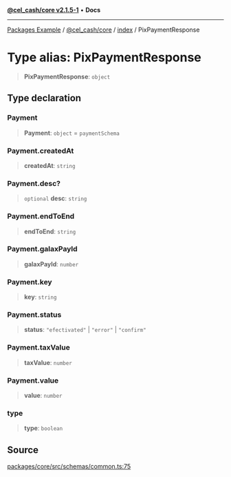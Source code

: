 [**@cel_cash/core v2.1.5-1**](../../README.md) • **Docs**

***

[Packages Example](../../../../README.md) / [@cel\_cash/core](../../README.md) / [index](../README.md) / PixPaymentResponse

# Type alias: PixPaymentResponse

> **PixPaymentResponse**: `object`

## Type declaration

### Payment

> **Payment**: `object` = `paymentSchema`

### Payment.createdAt

> **createdAt**: `string`

### Payment.desc?

> `optional` **desc**: `string`

### Payment.endToEnd

> **endToEnd**: `string`

### Payment.galaxPayId

> **galaxPayId**: `number`

### Payment.key

> **key**: `string`

### Payment.status

> **status**: `"efectivated"` \| `"error"` \| `"confirm"`

### Payment.taxValue

> **taxValue**: `number`

### Payment.value

> **value**: `number`

### type

> **type**: `boolean`

## Source

[packages/core/src/schemas/common.ts:75](https://github.com/Pyxlab/celcash/blob/a34e89ae69c9dcb41ba66226cb05c8c8b83b7cf4/packages/core/src/schemas/common.ts#L75)
